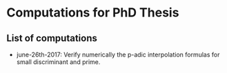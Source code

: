 # Computations for PhD Thesis

## List of computations
- june-26th-2017: Verify numerically the p-adic interpolation formulas for small discriminant and prime.